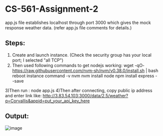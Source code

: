# CS-561-Assignment-2

app.js file establishes localhost through port 3000 which gives the mock response weather data. 
(refer app.js file comments for details.)



## Steps:
1) Create and launch instance. (Check the security group has your local port; I selected "all TCP")
2) Then used following commands to get nodejs working:
     wget -qO- https://raw.githubusercontent.com/nvm-sh/nvm/v0.38.0/install.sh | bash
     reboot instance
     command -v nvm
     nvm install node
     npm install express --save
     
3)Then run : node app.js
4)Then after connecting, copy public ip address and enter link like: http://3.83.54.103:3000/data/2.5/weather?q=Corvallis&appid=put_your_api_key_here

## Output:

![image](https://user-images.githubusercontent.com/68733686/149707200-5f4028eb-99b0-4e7d-ae84-b7bc2979e2e7.png)


